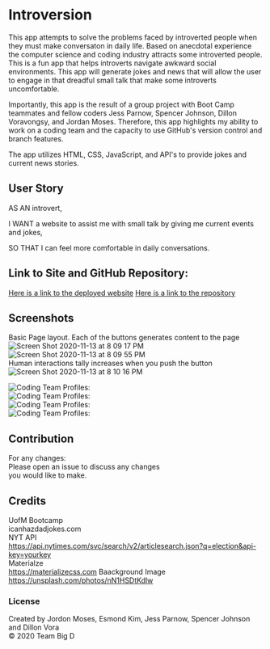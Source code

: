 # Introversion
This app attempts to solve the problems faced by introverted people when they must make conversaton in daily life.  Based on anecdotal experience the computer science and coding industry attracts some introverted people.  This is a fun app that helps introverts navigate awkward social environments. This app will generate jokes and news that will allow the user to engage in that dreadful small talk that make some introverts uncomfortable.<br>

Importantly, this app is the result of a group project with Boot Camp teammates and fellow coders Jess Parnow, Spencer Johnson, Dillon Voravongsy, and Jordan Moses.  Therefore, this app highlights my ability to work on a coding team and the capacity to use GitHub's version control and branch features.<br>

The app utilizes HTML, CSS, JavaScript, and API's to provide jokes and current news stories. <br>

## User Story
AS AN introvert,<br>

I WANT a website to assist me with small talk by giving me current events and jokes,<br>

SO THAT I can feel more comfortable in daily conversations.<br>

## Link to Site and GitHub Repository:
[Here is a link to the deployed website](https://esmondkim.github.io/Project-1/) 
[Here is a link to the repository](https://github.com/EsmondKim/Project-1) 

## Screenshots
Basic Page layout. Each of the buttons generates content to the page<br>
![Screen Shot 2020-11-13 at 8 09 17 PM](https://user-images.githubusercontent.com/71057611/99136737-598f3880-25ec-11eb-8463-e5c9350cd4b2.png)<br>
![Screen Shot 2020-11-13 at 8 09 55 PM](https://user-images.githubusercontent.com/71057611/99136740-5dbb5600-25ec-11eb-8ed6-ff094ffb93ae.png)<br>
Human interactions tally increases when you push the button<br>
![Screen Shot 2020-11-13 at 8 10 16 PM](https://user-images.githubusercontent.com/71057611/99136742-614edd00-25ec-11eb-823f-846fdce49e03.png)<br>

![Coding Team Profiles:](https://github.com/UrkelX)<br> 
![Coding Team Profiles:](https://github.com/dvorav)<br> 
![Coding Team Profiles:](https://github.com/spencej123)<br> 
![Coding Team Profiles:](https://github.com/jessparnow)<br> 

## Contribution
For any changes:<br>
Please open an issue to discuss any changes<br>
you would like to make.<br>

## Credits
UofM Bootcamp<br>
icanhazdadjokes.com<br>
NYT API <br>
    https://api.nytimes.com/svc/search/v2/articlesearch.json?q=election&api-key=yourkey<br>
Materialze <br>
    https://materializecss.com
Baackground Image<br>
    https://unsplash.com/photos/nN1HSDtKdlw


### License

Created by Jordon Moses, Esmond Kim, Jess Parnow, Spencer Johnson and Dillon Vora<br>
&copy; 2020 Team Big D